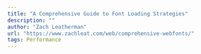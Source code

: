 ```yaml
---
title: "A Comprehensive Guide to Font Loading Strategies"
description: ""
author: "Zach Leatherman"
url: "https://www.zachleat.com/web/comprehensive-webfonts/"
tags: Performance
---
```

